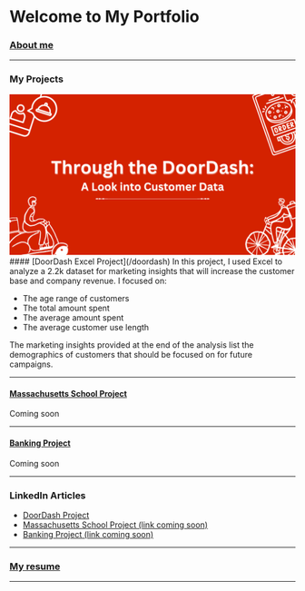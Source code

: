 # Welcome to My Portfolio

### [About me](/aboutme)

---

### My Projects

<img src="images/DoorDash_CaseStudy.png?raw=true"/>
#### [DoorDash Excel Project](/doordash)
In this project, I used Excel to analyze a 2.2k dataset for marketing insights that will increase the customer base and company revenue. I focused on:
<ul>
  <li>The age range of customers</li>
  <li>The total amount spent</li>
  <li>The average amount spent</li>
  <li>The average customer use length</li>
</ul>
The marketing insights provided at the end of the analysis list the demographics of customers that should be focused on for future campaigns.

---
#### [Massachusetts School Project](/massachusetts)
Coming soon

---
#### [Banking Project](/banking)
Coming soon

---

### LinkedIn Articles

- [DoorDash Project](https://www.linkedin.com/pulse/through-doordash-look-customer-data-xavier-quinn/)
- [Massachusetts School Project (link coming soon)](http://example.com/)
- [Banking Project (link coming soon)](http://example.com/)

---

### [My resume](files/resume.pdf)

---


